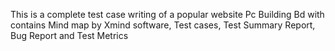 This is a complete test case writing of a popular website Pc Building Bd with contains Mind map by Xmind software, Test cases, Test Summary Report, Bug Report and Test Metrics
